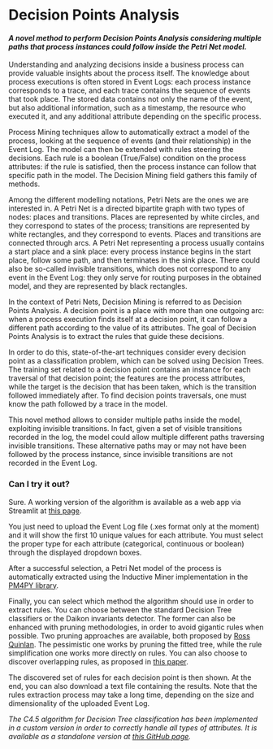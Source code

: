 # Decision Points Analysis
#### *A novel method to perform Decision Points Analysis considering multiple paths that process instances could follow inside the Petri Net model.*

Understanding and analyzing decisions inside a business process can provide valuable insights about the process itself.
The knowledge about process executions is often stored in Event Logs: each process instance corresponds to a trace, and
each trace contains the sequence of events that took place. The stored data contains not only the name of the event, but
also additional information, such as a timestamp, the resource who executed it, and any additional attribute depending
on the specific process.

Process Mining techniques allow to automatically extract a model of the process, looking at the sequence of events (and
their relationship) in the Event Log. The model can then be extended with rules steering the decisions. Each rule is a
boolean (True/False) condition on the process attributes: if the rule is satisfied, then the process instance can follow
that specific path in the model. The Decision Mining field gathers this family of methods.

Among the different modelling notations, Petri Nets are the ones we are interested in. A Petri Net is a directed
bipartite graph with two types of nodes: places and transitions. Places are represented by white circles, and they
correspond to states of the process; transitions are represented by white rectangles, and they correspond to events.
Places and transitions are connected through arcs. A Petri Net representing a process usually contains a start place and
a sink place: every process instance begins in the start place, follow some path, and then terminates in the sink place.
There could also be so-called invisible transitions, which does not correspond to any event in the Event Log: they only
serve for routing purposes in the obtained model, and they are represented by black rectangles.

In the context of Petri Nets, Decision Mining is referred to as Decision Points Analysis. A decision point is a place
with more than one outgoing arc: when a process execution finds itself at a decision point, it can follow a different
path according to the value of its attributes. The goal of Decision Points Analysis is to extract the rules that guide
these decisions.

In order to do this, state-of-the-art techniques consider every decision point as a classification problem, which can be
solved using Decision Trees. The training set related to a decision point contains an instance for each traversal of that
decision point; the features are the process attributes, while the target is the decision that has been taken, which is the
transition followed immediately after. To find decision points traversals, one must know the path followed by a trace in
the model.

This novel method allows to consider multiple paths inside the model, exploiting invisible transitions. In fact, given a
set of visible transitions recorded in the log, the model could allow multiple different paths traversing invisible
transitions. These alternative paths may or may not have been followed by the process instance, since invisible transitions
are not recorded in the Event Log.

### Can I try it out?

Sure. A working version of the algorithm is available as a web app via Streamlit at [this page](https://savoiadiego-decision-points-analysis-streamlit-dpa-28jy5l.streamlitapp.com/).

You just need to upload the Event Log file (.xes format only at the moment) and it will show the first 10 unique values
for each attribute. You must select the proper type for each attribute (categorical, continuous or boolean) through the
displayed dropdown boxes.

After a successful selection, a Petri Net model of the process is automatically extracted using the Inductive Miner
implementation in the [PM4PY library](https://pm4py.fit.fraunhofer.de/).

Finally, you can select which method the algorithm should use in order to extract rules. You can choose between the standard
Decision Tree classifiers or the Daikon invariants detector. The former can also be enhanced with pruning methodologies,
in order to avoid gigantic rules when possible. Two pruning approaches are available, both proposed by [Ross Quinlan](https://en.wikipedia.org/wiki/Ross_Quinlan).
The pessimistic one works by pruning the fitted tree, while the rule simplification one works more directly on rules.
You can also choose to discover overlapping rules, as proposed in [this paper](https://research.tue.nl/en/publications/decision-mining-revisited-discovering-overlapping-rules-2).

The discovered set of rules for each decision point is then shown. At the end, you can also download a text file containing
the results. Note that the rules extraction process may take a long time, depending on the size and dimensionality of the
uploaded Event Log.

*The C4.5 algorithm for Decision Tree classification has been implemented in a custom version in order to correctly handle
all types of attributes. It is available as a standalone version at [this GitHub page](https://github.com/piepor/C4.5-Decision-Trees).*
